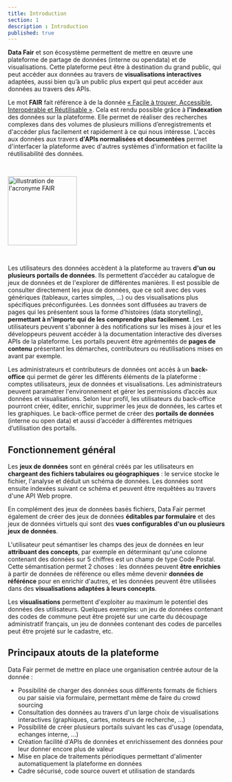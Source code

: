 ```yaml
---
title: Introduction
section: 1
description : Introduction
published: true
---
```

**Data Fair** et son écosystème permettent de mettre en œuvre une plateforme de partage de données (interne ou opendata) et de visualisations. Cette plateforme peut être à destination du grand public, qui peut accéder aux données au travers de **visualisations interactives** adaptées, aussi bien qu’à un public plus expert qui peut accéder aux données au travers des APIs.  

Le mot **FAIR** fait référence à de la donnée [« Facile à trouver, Accessible, Interopérable et Réutilisable »](https://fr.wikipedia.org/wiki/Fair_data). Cela est rendu possible grâce à **l'indexation** des données sur la plateforme. Elle permet de réaliser des recherches complexes dans des volumes de plusieurs millions d’enregistrements et d'accéder plus facilement et rapidement à ce qui nous intéresse. L'accès aux données aux travers **d'APIs normalisées et documentées** permet d'interfacer la plateforme avec d'autres systèmes d'information et facilite la réutilisabilité des données.

<img src="./images/functional-presentation/FAIR.jpg"
     height="160" style="margin:30px auto;" alt="illustration de l'acronyme FAIR" />

Les utilisateurs des données accèdent à la plateforme au travers **d'un ou plusieurs portails de données**. Ils permettent d’accéder au catalogue de jeux de données et de l'explorer de différentes manières. Il est possible de consulter directement les jeux de données, que ce soit avec des vues génériques (tableaux, cartes simples, ...) ou des visualisations plus spécifiques préconfigurées. Les données sont diffusées au travers de pages qui les présentent sous la forme d’histoires (data storytelling), **permettant à n'importe qui de les comprendre plus facilement**. Les utilisateurs peuvent s'abonner à des notifications sur les mises à jour et les développeurs peuvent accéder à la documentation interactive des diverses APIs de la plateforme. Les portails peuvent être agrémentés de **pages de contenu** présentant les démarches, contributeurs ou réutilisations mises en avant par exemple.

Les administrateurs et contributeurs de données ont accès à un **back-office** qui permet de gérer les différents éléments de la plateforme : comptes utilisateurs, jeux de données et visualisations. Les administrateurs peuvent paramétrer l'environnement et gérer les permissions d’accès aux données et visualisations. Selon leur profil, les utilisateurs du back-office pourront créer, éditer, enrichir, supprimer les jeux de données, les cartes et les graphiques. Le back-office permet de créer des **portails de données** (interne ou open data) et aussi d’accéder à différentes métriques d’utilisation des portails.

## Fonctionnement général
Les **jeux de données** sont en général créés par les utilisateurs en **chargeant des fichiers tabulaires ou géographiques** : le service stocke le fichier, l'analyse et déduit un schéma de données. Les données sont ensuite indexées suivant ce schéma et peuvent être requêtées au travers d'une API Web propre.

En complément des jeux de données basés fichiers, Data Fair permet également de créer des jeux de données **éditables par formulaire** et des jeux de données virtuels qui sont des **vues configurables d'un ou plusieurs jeux de données**.

L'utilisateur peut sémantiser les champs des jeux de données en leur **attribuant des concepts**, par exemple en déterminant qu'une colonne contenant des données sur 5 chiffres est un champ de type Code Postal. Cette sémantisation permet 2 choses : les données peuvent **être enrichies** à partir de données de référence ou elles même devenir **données de référénce** pour en enrichir d'autres, et les données peuvent être utilisées dans des **visualisations adaptées à leurs concepts**.

Les **visualisations** permettent d'exploiter au maximum le potentiel des données des utilisateurs. Quelques exemples: un jeu de données contenant des codes de commune peut être projeté sur une carte du découpage administratif français, un jeu de données contenant des codes de parcelles peut être projeté sur le cadastre, etc.

<!-- ![FAIR](./images/functional-presentation/data_and_settings.png) -->

## Principaux atouts de la plateforme
Data Fair permet de mettre en place une organisation centrée autour de la donnée :
* Possibilité de charger des données sous différents formats de fichiers ou par saisie via formulaire, permettant même de faire du crowd sourcing
* Consultation des données au travers d'un large choix de visualisations interactives (graphiques, cartes, moteurs de recherche, ...)
* Possibilité de créer plusieurs portails suivant les cas d'usage (opendata, echanges interne, ...)
* Création facilité d'APIs de données et enrichissement des données pour leur donner encore plus de valeur
* Mise en place de traitements périodiques permettant d'alimenter automatiquement la plateforme en données
* Cadre sécurisé, code source ouvert et utilisation de standards
